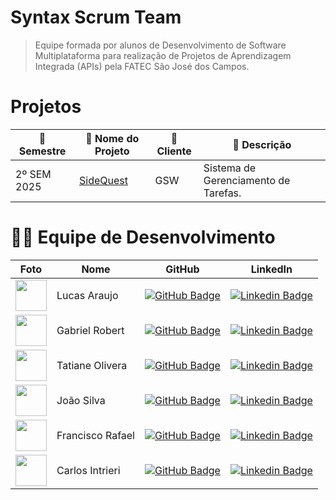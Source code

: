 # Syntax Scrum Team

> Equipe formada por alunos de Desenvolvimento de Software Multiplataforma para realização de Projetos de Aprendizagem Integrada (APIs) pela FATEC São José dos Campos.

# Projetos

| 📅 Semestre  | 📂 Nome do Projeto  | 🏢 Cliente         | 📝 Descrição                                      |
|--------------|----------------------|--------------------|----------------------------------------------------|
| 2º SEM 2025  | [SideQuest](https://github.com/Syntax-Fatec-SJC/SideQuest) | GSW | Sistema de Gerenciamento de Tarefas. |

# 👨‍💻 Equipe de Desenvolvimento

| Foto                                                                          | Nome              | GitHub                                         | LinkedIn                                                              |
|-------------------------------------------------------------------------------|-------------------|------------------------------------------------|-----------------------------------------------------------------------|
| <img src="https://avatars.githubusercontent.com/LucasAraujo1016" width=50px>  | Lucas Araujo      | [![GitHub Badge](https://img.shields.io/badge/GitHub-111217?style=flat-square&logo=github&logoColor=white)](https://github.com/LucasAraujo1016)   | [![Linkedin Badge](https://img.shields.io/badge/Linkedin-blue?style=flat-square&logo=Linkedin&logoColor=white)](https://www.linkedin.com/in/lucas-araujo-448115329)        |
| <img src="https://avatars.githubusercontent.com/LittleRob120" width=50px>     | Gabriel Robert    | [![GitHub Badge](https://img.shields.io/badge/GitHub-111217?style=flat-square&logo=github&logoColor=white)](https://github.com/LittleRob120)      | [![Linkedin Badge](https://img.shields.io/badge/Linkedin-blue?style=flat-square&logo=Linkedin&logoColor=white)](https://www.linkedin.com/in/gabriel-robert-123ba7258)      |
| <img src="https://avatars.githubusercontent.com/TatianeOliveira8" width=50px> | Tatiane Olivera   | [![GitHub Badge](https://img.shields.io/badge/GitHub-111217?style=flat-square&logo=github&logoColor=white)](https://github.com/TatianeOliveira8)  | [![Linkedin Badge](https://img.shields.io/badge/Linkedin-blue?style=flat-square&logo=Linkedin&logoColor=white)](https://www.linkedin.com/in/tatiane-oliveira-332155377)    |
| <img src="https://avatars.githubusercontent.com/joaovvsilva" width=50px>      | João Silva        | [![GitHub Badge](https://img.shields.io/badge/GitHub-111217?style=flat-square&logo=github&logoColor=white)](https://github.com/joaovvsilva)       | [![Linkedin Badge](https://img.shields.io/badge/Linkedin-blue?style=flat-square&logo=Linkedin&logoColor=white)](https://www.linkedin.com/in/jo%C3%A3o-vitor-ven%C3%A2ncio-da-silva-b0239819b/) |
| <img src="https://media.licdn.com/dms/image/v2/D4D03AQG3F8_tpuj3-A/profile-displayphoto-shrink_400_400/B4DZXoEeWUHAAg-/0/1743355242312?e=1759363200&v=beta&t=XvIgeRtWv_59BveOjl4CgmqmtvkOdrYJh7qtyPT0cOc" width=50px> | Francisco Rafael  | [![GitHub Badge](https://img.shields.io/badge/GitHub-111217?style=flat-square&logo=github&logoColor=white)](https://github.com/franciscorafaelpires) | [![Linkedin Badge](https://img.shields.io/badge/Linkedin-blue?style=flat-square&logo=Linkedin&logoColor=white)](https://www.linkedin.com/in/francisco-rafael-pires-755958163/) |
| <img src="https://avatars.githubusercontent.com/carlosintrieri" width=50px>   | Carlos Intrieri   | [![GitHub Badge](https://img.shields.io/badge/GitHub-111217?style=flat-square&logo=github&logoColor=white)](github.com/carlosintrieri)            | [![Linkedin Badge](https://img.shields.io/badge/Linkedin-blue?style=flat-square&logo=Linkedin&logoColor=white)](linkedIn.com/in/carlosintrieri)                            |
